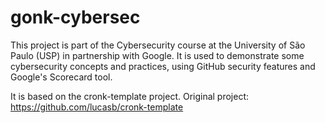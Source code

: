 # gonk-cybersec

This project is part of the Cybersecurity course at the University of São Paulo (USP) in partnership with Google. It is used to demonstrate some cybersecurity concepts and practices, using GitHub security features and Google's Scorecard tool.

It is based on the cronk-template project.
Original project: https://github.com/lucasb/cronk-template